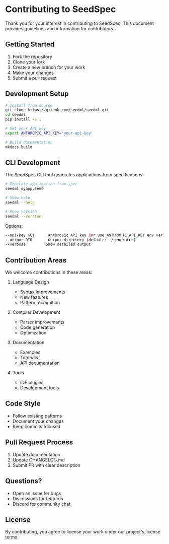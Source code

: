 # Contributing to SeedSpec

Thank you for your interest in contributing to SeedSpec! This document provides guidelines and information for contributors.

## Getting Started

1. Fork the repository
2. Clone your fork
3. Create a new branch for your work
4. Make your changes
5. Submit a pull request

## Development Setup

```bash
# Install from source
git clone https://github.com/seedml/seedml.git
cd seedml
pip install -e .

# Set your API key
export ANTHROPIC_API_KEY='your-api-key'

# Build documentation
mkdocs build
```

## CLI Development

The SeedSpec CLI tool generates applications from specifications:

```bash
# Generate application from spec
seedml myapp.seed

# Show help
seedml --help

# Show version
seedml --version
```

Options:
```bash
--api-key KEY      Anthropic API key (or use ANTHROPIC_API_KEY env var)
--output DIR       Output directory (default: ./generated)
--verbose         Show detailed output
```

## Contribution Areas

We welcome contributions in these areas:

1. Language Design
   - Syntax improvements
   - New features
   - Pattern recognition

2. Compiler Development
   - Parser improvements
   - Code generation
   - Optimization

3. Documentation
   - Examples
   - Tutorials
   - API documentation

4. Tools
   - IDE plugins
   - Development tools

## Code Style

- Follow existing patterns
- Document your changes
- Keep commits focused

## Pull Request Process

1. Update documentation
2. Update CHANGELOG.md
3. Submit PR with clear description

## Questions?

- Open an issue for bugs
- Discussions for features
- Discord for community chat

## License

By contributing, you agree to license your work under our project's license terms.

